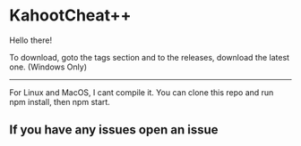 # KahootCheat++

Hello there!

To download, goto the tags section and to the releases, download the latest one. (Windows Only)

---

For Linux and MacOS, I cant compile it. You can clone this repo and run npm install, then npm start.

## If you have any issues open an issue
